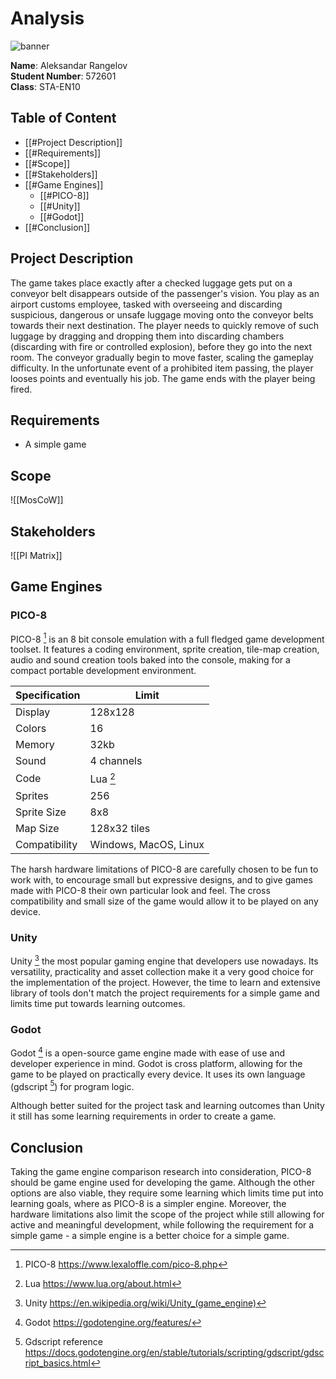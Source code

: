 # Analysis

![banner](https://w.wallhaven.cc/full/57/wallhaven-57l235.png)

**Name**: Aleksandar Rangelov \
**Student Number**: 572601 \
**Class**: STA-EN10

## Table of Content

- [[#Project Description]]
- [[#Requirements]]
- [[#Scope]]
- [[#Stakeholders]]
- [[#Game Engines]]
	- [[#PICO-8]]
	- [[#Unity]]
	- [[#Godot]]
- [[#Conclusion]]

## Project Description

The game takes place exactly after a checked luggage gets put on a conveyor belt  disappears outside of the passenger's vision. You play as an airport customs employee, tasked with overseeing and discarding  suspicious, dangerous or unsafe luggage moving onto the conveyor belts towards their next destination. The player needs to quickly remove of such luggage by dragging and dropping them into discarding chambers (discarding with fire or controlled explosion), before they go into the next room. The conveyor gradually begin to move faster, scaling the gameplay difficulty. In the unfortunate event of a prohibited item passing, the player looses points and eventually his job. The game ends with the player being fired.

## Requirements
- A simple game

## Scope

![[MosCoW]]

## Stakeholders

![[PI Matrix]]

## Game Engines

### PICO-8

PICO-8 [^1] is an 8 bit console emulation with a full fledged game development toolset. It features a coding environment, sprite creation, tile-map creation, audio and sound creation tools baked into the console, making for a compact portable development environment.	

| Specification | Limit                 |
| ------------- | --------------------- |
| Display       | 128x128               |
| Colors        | 16                    |
| Memory        | 32kb                  |
| Sound         | 4 channels            |
| Code          | Lua [^2]              |
| Sprites       | 256                   |
| Sprite Size   | 8x8                   |
| Map Size      | 128x32 tiles          |
| Compatibility | Windows, MacOS, Linux |

The harsh hardware limitations of PICO-8 are carefully chosen to be fun to work with, to encourage small but expressive designs, and to give games made with PICO-8 their own particular look and feel. The cross compatibility and small size of the game would allow it to be played on any device.  

### Unity

Unity [^3] the most popular gaming engine that developers use nowadays. Its versatility, practicality and asset collection make it a very good choice for  the implementation of the project. However, the time to learn and extensive library of tools don't match the project requirements for a simple game and limits time put towards learning outcomes.

### Godot

Godot [^4] is a open-source game engine made with ease of use and developer experience in mind. Godot is cross platform, allowing for the game to be played on practically every device. It uses its own language (gdscript [^5]) for program logic.

Although better suited for the project task and learning outcomes than Unity it still has some learning requirements in order to create a game.

## Conclusion

Taking the game engine comparison research into consideration, PICO-8 should be game engine used for developing the game. Although the other options are also viable, they require some learning which limits time put into learning goals, where as PICO-8 is a simpler engine. Moreover, the hardware limitations also limit the scope of the project while still allowing for active and meaningful development, while following the requirement for a simple game - a simple engine is a better choice for a simple game.

[^1]: PICO-8 https://www.lexaloffle.com/pico-8.php
[^2]: Lua https://www.lua.org/about.html
[^3]: Unity https://en.wikipedia.org/wiki/Unity_(game_engine)
[^4]:  Godot  https://godotengine.org/features/
[^5]: Gdscript reference  https://docs.godotengine.org/en/stable/tutorials/scripting/gdscript/gdscript_basics.html
